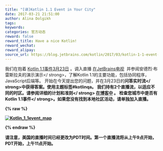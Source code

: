 ```yaml
---
title: "[译]Kotlin 1.1 Event in Your City"
date: 2017-03-21 21:51:00
author: Alina Dolgikh
tags:
keywords:
categories: 官方动态
reward: false
reward_title: Have a nice Kotlin!
reward_wechat:
reward_alipay:
source_url: https://blog.jetbrains.com/kotlin/2017/03/kotlin-1-1-event-in-your-city-2/
---
```


我们在抱着 [Kotlin 1.1事件3月23日](https://blog.jetbrains.com/kotlin/2017/03/kotlin-1-1-event-2/#more-4726) 。调入直播 [在JetBrains电视](http://jb.gg/kotlinevent1_1)  并参阅安德烈·布雷斯拉夫的演示演示</ strong>，了解Kotlin 1.1的主要功能，包括协同程序，JavaScript后端等。
开始在今天提出您的问题，并在3月23日的<strong>问答实时流</ strong>中获得答案。使用主题标签#kotlinqa。
我们持有2个直播流，以适应不同的时区。请参阅<strong>详细的计划和准则</ strong> [在博客中](https://blog.jetbrains.com/kotlin/2017/03/kotlin-1-1-event-2/#more-4726) 。
检查您城市中是否有<strong> Kotlin 1.1事件</ strong>。如果您没有找到本地社区活动，请单独加入直播。

{% raw %}
<p><a href="http://kotlinlang.org/community/talks.html?time=kotlin"><img alt="Kotlin_1_1event_map" class="size-full wp-image-4794 aligncenter" data-recalc-dims="1" src="https://i1.wp.com/blog.jetbrains.com/kotlin/files/2017/03/Kotlin_1_1event_map.png?resize=640%2C451&amp;ssl=1"/></a></p>
{% endraw %}

请注意，美国的直播时间已经更改为PDT时间。第一个直播流将从上午9点开始，PDT开始，上午11点开始。
